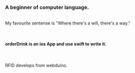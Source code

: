 <h3>A beginner of computer language.</h3> 
<br>My favourite sentense is "Where there's a will, there's a way."</br>

<br><h4>orderDrink is an ios App and use swift to write it.</h4></br>
<br>RFID develops from webduino.</br>
